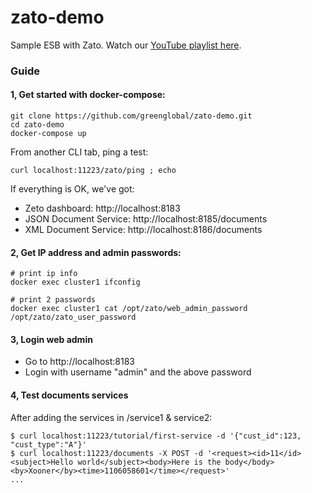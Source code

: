 # zato-demo
Sample ESB with Zato. Watch our [YouTube playlist here](https://goo.gl/hzsCBA).

### Guide

#### 1, Get started with docker-compose:

```
git clone https://github.com/greenglobal/zato-demo.git
cd zato-demo
docker-compose up
```

From another CLI tab, ping a test:

```
curl localhost:11223/zato/ping ; echo
```

If everything is OK, we've got:


 - Zeto dashboard: http://localhost:8183
 - JSON Document Service: http://localhost:8185/documents
 - XML Document Service: http://localhost:8186/documents


#### 2, Get IP address and admin passwords:

```
# print ip info
docker exec cluster1 ifconfig

# print 2 passwords
docker exec cluster1 cat /opt/zato/web_admin_password /opt/zato/zato_user_password
```


#### 3, Login web admin

  - Go to http://localhost:8183
  - Login with username "admin" and the above password


#### 4, Test documents services

After adding the services in /service1 & service2:


```
$ curl localhost:11223/tutorial/first-service -d '{"cust_id":123, "cust_type":"A"}'
$ curl localhost:11223/documents -X POST -d '<request><id>11</id><subject>Hello world</subject><body>Here is the body</body><by>Xooner</by><time>1106058601</time></request>'
...
```
